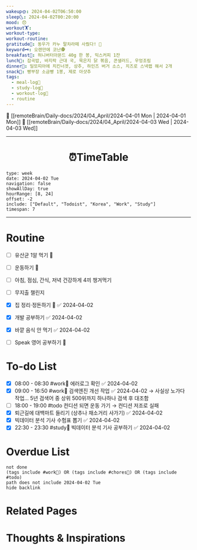 ```yaml
---
wakeup🌞: 2024-04-02T06:50:00
sleep🌜: 2024-04-02T00:20:00
mood: 😞
workout🏋️: 
workout-type: 
workout-routine: 
gratitude🙏: 동우가 카누 말차라떼 사줬다! 🍵
keyword🗝️: 오랜만에 코난🕵️
breakfast🍳: 허니버터아몬드 40g 한 봉, 믹스커피 1잔
lunch🍚: 잡곡밥, 바지락 근대 국, 묵은지 닭 볶음, 콘샐러드, 우엉조림
dinner🥗: 밀또띠아에 치킨너겟, 상추, 하인즈 버거 소스, 치즈로 스낵랩 해서 2개
snack🍬: 빵부장 소금빵 1봉, 제로 아샷추
tags:
  - meal-log📝
  - study-log📓
  - workout-log💪
  - routine
---
```


🔺 [[remoteBrain/Daily-docs/2024/04_April/2024-04-01 Mon | 2024-04-01 Mon]]
🔻 [[remoteBrain/Daily-docs/2024/04_April/2024-04-03 Wed | 2024-04-03 Wed]]
___
<h1> <center>⏰TimeTable </center> </h1>

```gEvent
type: week
date: 2024-04-02 Tue
navigation: false
showAllDay: true
hourRange: [8, 24]
offset: -2
include: ["Default", "Todoist", "Korea", "Work", "Study"]
timespan: 7
```

--- 


# Routine 

- [ ] 유산균 1알 먹기 🔼 
- [ ] 운동하기 🔼
- [ ] 아침, 점심, 간식, 저녁 건강하게 4끼 챙겨먹기
- [ ] 무지출 챌린지 
- [x] 집 정리·정돈하기 🔼 ✅ 2024-04-02
- [x] 개발 공부하기 ✅ 2024-04-02
- [x] 바깥 음식 안 먹기 ✅ 2024-04-02
- [ ] Speak 영어 공부하기 🔼 


# To-do List

- [x] 08:00 - 08:30 #work💼 에러로그 확인 ✅ 2024-04-02
- [x] 09:00 - 16:50 #work💼 검색엔진 개선 작업 ✅ 2024-04-02
	→ 사실상 노가다 작업... 5년 검색어 중 상위 500위까지 하나하나 검색 후 대조함
- [ ] 18:00 - 19:00 #todo 컨디션 되면 운동 가기  → 컨디션 저조로 실패 
- [x] 퇴근길에 대백마트 들리기 (상추나 채소거리 사가기) ✅ 2024-04-02
- [x] 빅데이터 분석 기사 수험표 뽑기 ✅ 2024-04-02
- [x] 22:30 - 23:30 #study📓 빅데이터 분석 기사 공부하기 ✅ 2024-04-02

# Overdue List
```tasks
not done
(tags include #work💼) OR (tags include #chores🧺) OR (tags include #todo)
path does not include 2024-04-02 Tue
hide backlink
```

# Related Pages



# Thoughts & Inspirations

